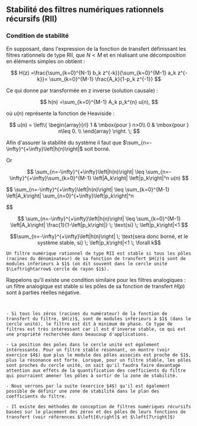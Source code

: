 ## Stabilité des filtres numériques rationnels récursifs (RII)

### Condition de stabilité

En supposant, dans l'expression de la fonction de transfert définissant les filtres rationnels de type RII, que $N<M$ et en réalisant une décomposition en éléments simples on obtient :

$$
H(z) =\frac{\sum_{k=0}^{N-1} b_k z^{-k}}{\sum_{k=0}^{M-1} a_k z^{-k}}= \sum_{k=0}^{M-1} \frac{A_k}{1-p_k z^{-1}}
$$

Ce qui donne par transformée en z inverse (solution causale) :

$$
h(n) =\sum_{k=0}^{M-1} A_k p_k^{n} u(n),
$$

où $u(n)$ représente la fonction de Heaviside :

$$
    u(n) = \left\{
    \begin{array}{rl}
    1 & \mbox{pour } n>0\\
    0 & \mbox{pour } n\leq 0. \\
    \end{array} \right. \;
$$

Afin d'assurer la stabilité du système il faut que $\sum_{n=-\infty}^{+\infty}\left|h(n)\right|$ soit borné. 

Or

$$
\sum_{n=-\infty}^{+\infty}\left|h(n)\right| \leq \sum_{n=-\infty}^{+\infty}\sum_{k=0}^{M-1} \left|A_k\right| \left|p_k\right|^n u(n)
$$

$$
\sum_{n=-\infty}^{+\infty}\left|h(n)\right| \leq \sum_{k=0}^{M-1} \left|A_k\right| \sum_{n=0}^{+\infty}\left|p_k\right|^n

$$

$$
\sum_{n=-\infty}^{+\infty}\left|h(n)\right| \leq \sum_{k=0}^{M-1} \left|A_k\right| \frac{1}{1-\left|p_k\right|} \; \text{si} \; \left|p_k\right|<1
$$

$$\sum_{n=-\infty}^{+\infty}\left|h(n)\right| \; \text{sera donc borné, et le système stable, si} \; \left|p_k\right|<1 \; \forall k$$


```{prf:definition} Condition de stabilité sur $H(z)$
Un filtre numérique rationnel de type RII est stable si tous les pôles (racines du dénominateur) de sa fonction de transfert $H(z)$ sont de modules inférieurs à $1$ (on dit souvent dans le cercle unité $\Leftrightarrow$ cercle de rayon $1$).
```

Rappelons qu'il existe une condition similaire pour les filtres analogiques : un filtre analogique est stable si les pôles de sa fonction de transfert $H(p)$ sont à parties réelles négative.

```{prf:remark}


- Si tous les zéros (racines du numérateur) de la fonction de transfert du filtre, $H(z)$, sont de modules inférieurs à $1$ (dans le cercle unité), le filtre est dit à minimum de phase. Ce type de filtres est très intéressant car il est d'inverse stable, ce qui est une propriété recherchée dans beaucoup d'applications.

- La position des poles dans le cercle unité est également intéressante. Pour un filtre stable résonnant, on montre (voir exercice $4$) que plus le module des pôles associés est proche de $1$, plus la résonance est forte. Lorsque, pour un filtre stable, les pôles sont proches du cercle unité, on sait qu'il faudra faire davantage attention aux effets de la quantification des coefficients du filtre qui pourraient amener les pôles à sortir de la zone de stabilité.

- Nous verrons par la suite (exercice $4$) qu'il est également possible de définir une zone de stabilité dans le plan des coefficients du filtre.

- Il existe des méthodes de conception de filtres numériques récursifs basées sur le placement des zéros et des pôles de leurs fonctions de transfert (voir références $\left[6\right]$ et $\left[7\right]$)

```